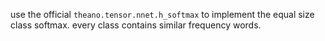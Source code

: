 use the official `theano.tensor.nnet.h_softmax` to implement the equal size class softmax. every class contains similar frequency words.